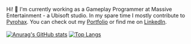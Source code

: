 Hi! 👋
I'm currently working as a Gameplay Programmer at Massive Entertainment - a Ubisoft studio. In my spare time I mostly contribute to [Pyrohax](https://github.com/Pyrohax). You can check out my [Portfolio](http://jasperdre.com/) or find me on [LinkedIn](https://www.linkedin.com/in/jasperdre/).
<br />
<br />
[![Anurag's GitHub stats](https://github-readme-stats.vercel.app/api?username=jasperdre&show_icons=true&count_private=true&hide=contribs)](https://github.com/JasperDre/)
[![Top Langs](https://github-readme-stats.vercel.app/api/top-langs/?username=jasperdre&layout=compact)](https://github.com/JasperDre/)
